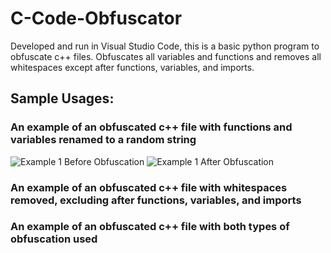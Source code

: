 # C-Code-Obfuscator
Developed and run in Visual Studio Code, this is a basic python program to obfuscate c++ files. Obfuscates all variables and functions and removes all whitespaces except after functions, variables, and imports.

## Sample Usages:

### An example of an obfuscated c++ file with functions and variables renamed to a random string
![Example 1 Before Obfuscation](https://raw.githubusercontent.com/whoward3/C-Code-Obfuscator/master/assets/Example1Photo1.png)
![Example 1 After Obfuscation](https://raw.githubusercontent.com/whoward3/C-Code-Obfuscator/master/assets/Example1Photo2.png)
<br>
### An example of an obfuscated c++ file with whitespaces removed, excluding after functions, variables, and imports

### An example of an obfuscated c++ file with both types of obfuscation used

